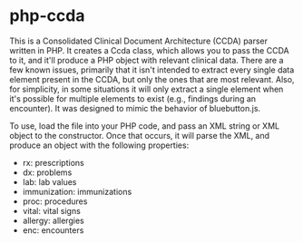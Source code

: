 php-ccda
========

This is a Consolidated Clinical Document Architecture (CCDA) parser written in PHP.  It creates a Ccda class, which allows you to pass the CCDA to it, and it'll produce a PHP object with relevant clinical data.  There are a few known issues, primarily that it isn't intended to extract every single data element present in the CCDA, but only the ones that are most relevant.  Also, for simplicity, in some situations it will only extract a single element when it's possible for multiple elements to exist (e.g., findings during an encounter).  It was designed to mimic the behavior of bluebutton.js.

To use, load the file into your PHP code, and pass an XML string or XML object to the constructor.  Once that occurs, it will parse the XML, and produce an object with the following properties:

* rx: prescriptions
* dx: problems
* lab: lab values
* immunization: immunizations
* proc: procedures
* vital: vital signs
* allergy: allergies
* enc: encounters

